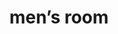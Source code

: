 ---
layout: symbols
title: men’s room
emoji: mens_room
permalink: 🚹.html
image: assets/img/3moji/mens_room.png
---